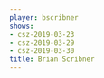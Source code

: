 ```yaml
---
player: bscribner
shows:
- csz-2019-03-23
- csz-2019-03-29
- csz-2019-03-30
title: Brian Scribner
---
```

